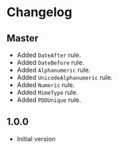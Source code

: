 # Changelog

## Master

- Added `DateAfter` rule.
- Added `DateBefore` rule.
- Added `Alphanumeric` rule.
- Added `UnicodeAlphanumeric` rule.
- Added `Numeric` rule.
- Added `MimeType` rule.
- Added `PDOUnique` rule.

## 1.0.0

- Initial version